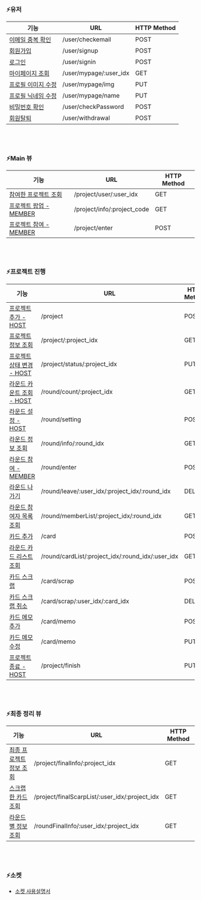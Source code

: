 ### :zap:유저
|기능|URL| HTTP Method|
|----|---|------------|
|[이메일 중복 확인](https://github.com/TEAMSTORMERS/STORM_Server/blob/addWiki/STORM_Wiki/1.%20%EC%9C%A0%EC%A0%80%20%EA%B4%80%EB%A0%A8%20%EB%B7%B0/%5BPOST%5D%20%EC%9D%B4%EB%A9%94%EC%9D%BC%20%EC%A4%91%EB%B3%B5%20%ED%99%95%EC%9D%B8.md)|/user/checkemail|POST|
|[회원가입](https://github.com/TEAMSTORMERS/STORM_Server/blob/addWiki/STORM_Wiki/1.%20%EC%9C%A0%EC%A0%80%20%EA%B4%80%EB%A0%A8%20%EB%B7%B0/%5BPOST%5D%20%ED%9A%8C%EC%9B%90%EA%B0%80%EC%9E%85.md)|/user/signup|POST|
|[로그인](https://github.com/TEAMSTORMERS/STORM_Server/blob/addWiki/STORM_Wiki/1.%20%EC%9C%A0%EC%A0%80%20%EA%B4%80%EB%A0%A8%20%EB%B7%B0/%5BPOST%5D%20%EB%A1%9C%EA%B7%B8%EC%9D%B8.md)|/user/signin|POST|
|[마이페이지 조회](https://github.com/TEAMSTORMERS/STORM_Server/blob/addWiki/STORM_Wiki/1.%20%EC%9C%A0%EC%A0%80%20%EA%B4%80%EB%A0%A8%20%EB%B7%B0/%5BGET%5D%20%EB%A7%88%EC%9D%B4%ED%8E%98%EC%9D%B4%EC%A7%80%20%EC%A1%B0%ED%9A%8C.md)|/user/mypage/:user_idx|GET|
|[프로필 이미지 수정](https://github.com/TEAMSTORMERS/STORM_Server/blob/addWiki/STORM_Wiki/1.%20%EC%9C%A0%EC%A0%80%20%EA%B4%80%EB%A0%A8%20%EB%B7%B0/%5BGET%5D%20%ED%94%84%EB%A1%9C%ED%95%84%20%EC%9D%B4%EB%AF%B8%EC%A7%80%20%EC%88%98%EC%A0%95.md)|/user/mypage/img|PUT|
|[프로필 닉네임 수정](https://github.com/TEAMSTORMERS/STORM_Server/blob/addWiki/STORM_Wiki/1.%20%EC%9C%A0%EC%A0%80%20%EA%B4%80%EB%A0%A8%20%EB%B7%B0/%5BGET%5D%20%ED%94%84%EB%A1%9C%ED%95%84%20%EB%8B%89%EB%84%A4%EC%9E%84%20%EC%88%98%EC%A0%95.md)|/user/mypage/name|PUT|
|[비밀번호 확인](https://github.com/TEAMSTORMERS/STORM_Server/blob/addWiki/STORM_Wiki/1.%20%EC%9C%A0%EC%A0%80%20%EA%B4%80%EB%A0%A8%20%EB%B7%B0/%5BPOST%5D%20%EB%B9%84%EB%B0%80%EB%B2%88%ED%98%B8%20%ED%99%95%EC%9D%B8.md)|/user/checkPassword|POST|
|[회원탈퇴](https://github.com/TEAMSTORMERS/STORM_Server/blob/addWiki/STORM_Wiki/1.%20%EC%9C%A0%EC%A0%80%20%EA%B4%80%EB%A0%A8%20%EB%B7%B0/%5BPOST%5D%20%ED%9A%8C%EC%9B%90%ED%83%88%ED%87%B4.md)|/user/withdrawal|POST|

## </br>

### :zap:Main 뷰
|기능|URL| HTTP Method|
|----|---|------------|
|[참여한 프로젝트 조회](https://github.com/TEAMSTORMERS/STORM_Server/blob/addWiki/STORM_Wiki/2.%20%EB%A9%94%EC%9D%B8%20%EB%B7%B0/%5BGET%5D%20%EC%B0%B8%EC%97%AC%ED%95%9C%20%ED%94%84%EB%A1%9C%EC%A0%9D%ED%8A%B8%20%EC%A1%B0%ED%9A%8C.md)|/project/user/:user_idx|GET|
|[프로젝트 팝업 - MEMBER](https://github.com/TEAMSTORMERS/STORM_Server/blob/addWiki/STORM_Wiki/2.%20%EB%A9%94%EC%9D%B8%20%EB%B7%B0/%5BGET%5D%20%ED%94%84%EB%A1%9C%EC%A0%9D%ED%8A%B8%20%ED%8C%9D%EC%97%85.md)|/project/info/:project_code|GET|
|[프로젝트 참여 - MEMBER](https://github.com/TEAMSTORMERS/STORM_Server/blob/addWiki/STORM_Wiki/2.%20%EB%A9%94%EC%9D%B8%20%EB%B7%B0/%5BPOST%5D%20%ED%94%84%EB%A1%9C%EC%A0%9D%ED%8A%B8%20%EC%B0%B8%EC%97%AC.md)|/project/enter|POST|

## </br>

### :zap:프로젝트 진행
|기능|URL| HTTP Method|
|----|---|------------|
|[프로젝트 추가 - HOST](https://github.com/TEAMSTORMERS/STORM_Server/blob/addWiki/STORM_Wiki/3.%20%ED%94%84%EB%A1%9C%EC%A0%9D%ED%8A%B8%20%EC%A7%84%ED%96%89%20%EB%B7%B0/%5BPOST%5D%20%ED%94%84%EB%A1%9C%EC%A0%9D%ED%8A%B8%20%EC%B6%94%EA%B0%80.md)|/project|POST|
|[프로젝트 정보 조회](https://github.com/TEAMSTORMERS/STORM_Server/blob/addWiki/STORM_Wiki/3.%20%ED%94%84%EB%A1%9C%EC%A0%9D%ED%8A%B8%20%EC%A7%84%ED%96%89%20%EB%B7%B0/%5BGET%5D%20%ED%94%84%EB%A1%9C%EC%A0%9D%ED%8A%B8%20%EC%A0%95%EB%B3%B4%20%EC%A1%B0%ED%9A%8C.md)|/project/:project_idx|GET|
|[프로젝트 상태 변경 - HOST](https://github.com/TEAMSTORMERS/STORM_Server/blob/addWiki/STORM_Wiki/3.%20%ED%94%84%EB%A1%9C%EC%A0%9D%ED%8A%B8%20%EC%A7%84%ED%96%89%20%EB%B7%B0/%5BPUT%5D%20%ED%94%84%EB%A1%9C%EC%A0%9D%ED%8A%B8%20%EC%83%81%ED%83%9C%20%EB%B3%80%EA%B2%BD.md)|/project/status/:project_idx|PUT|
|[라운드 카운트 조회 - HOST](https://github.com/TEAMSTORMERS/STORM_Server/blob/addWiki/STORM_Wiki/3.%20%ED%94%84%EB%A1%9C%EC%A0%9D%ED%8A%B8%20%EC%A7%84%ED%96%89%20%EB%B7%B0/%5BGET%5D%20%EB%9D%BC%EC%9A%B4%EB%93%9C%20%EC%B9%B4%EC%9A%B4%ED%8A%B8%20%EC%A1%B0%ED%9A%8C.md)|/round/count/:project_idx|GET|
|[라운드 설정 - HOST](https://github.com/TEAMSTORMERS/STORM_Server/blob/addWiki/STORM_Wiki/3.%20%ED%94%84%EB%A1%9C%EC%A0%9D%ED%8A%B8%20%EC%A7%84%ED%96%89%20%EB%B7%B0/%5BPOST%5D%20%EB%9D%BC%EC%9A%B4%EB%93%9C%20%EC%84%A4%EC%A0%95.md)|/round/setting|POST|
|[라운드 정보 조회](https://github.com/TEAMSTORMERS/STORM_Server/blob/addWiki/STORM_Wiki/3.%20%ED%94%84%EB%A1%9C%EC%A0%9D%ED%8A%B8%20%EC%A7%84%ED%96%89%20%EB%B7%B0/%5BGET%5D%20%EB%9D%BC%EC%9A%B4%EB%93%9C%20%EC%A0%95%EB%B3%B4%20%EC%A1%B0%ED%9A%8C.md)|/round/info/:round_idx|GET|
|[라운드 참여 - MEMBER](https://github.com/TEAMSTORMERS/STORM_Server/blob/addWiki/STORM_Wiki/3.%20%ED%94%84%EB%A1%9C%EC%A0%9D%ED%8A%B8%20%EC%A7%84%ED%96%89%20%EB%B7%B0/%5BPOST%5D%20%EB%9D%BC%EC%9A%B4%EB%93%9C%20%EC%B0%B8%EC%97%AC.md)|/round/enter|POST|
|[라운드 나가기](https://github.com/TEAMSTORMERS/STORM_Server/blob/addWiki/STORM_Wiki/3.%20%ED%94%84%EB%A1%9C%EC%A0%9D%ED%8A%B8%20%EC%A7%84%ED%96%89%20%EB%B7%B0/%5BDELETE%5D%20%EB%9D%BC%EC%9A%B4%EB%93%9C%20%EB%82%98%EA%B0%80%EA%B8%B0.md)|/round/leave/:user_idx/:project_idx/:round_idx	|DELETE|
|[라운드 참여자 목록 조회](https://github.com/TEAMSTORMERS/STORM_Server/blob/addWiki/STORM_Wiki/3.%20%ED%94%84%EB%A1%9C%EC%A0%9D%ED%8A%B8%20%EC%A7%84%ED%96%89%20%EB%B7%B0/%5BGET%5D%20%EB%9D%BC%EC%9A%B4%EB%93%9C%20%EC%B0%B8%EC%97%AC%EC%9E%90%20%EB%AA%A9%EB%A1%9D%20%EC%A1%B0%ED%9A%8C.md)|/round/memberList/:project_idx/:round_idx|GET|
|[카드 추가](https://github.com/TEAMSTORMERS/STORM_Server/blob/addWiki/STORM_Wiki/3.%20%ED%94%84%EB%A1%9C%EC%A0%9D%ED%8A%B8%20%EC%A7%84%ED%96%89%20%EB%B7%B0/%5BPOST%5D%20%EC%B9%B4%EB%93%9C%20%EC%B6%94%EA%B0%80.md)|/card|POST|
|[라운드 카드 리스트 조회](https://github.com/TEAMSTORMERS/STORM_Server/blob/addWiki/STORM_Wiki/3.%20%ED%94%84%EB%A1%9C%EC%A0%9D%ED%8A%B8%20%EC%A7%84%ED%96%89%20%EB%B7%B0/%5BGET%5D%20%EB%9D%BC%EC%9A%B4%EB%93%9C%20%EC%B9%B4%EB%93%9C%20%EB%A6%AC%EC%8A%A4%ED%8A%B8%20%EC%A1%B0%ED%9A%8C.md)|/round/cardList/:project_idx/:round_idx/:user_idx|GET|
|[카드 스크랩](https://github.com/TEAMSTORMERS/STORM_Server/blob/addWiki/STORM_Wiki/3.%20%ED%94%84%EB%A1%9C%EC%A0%9D%ED%8A%B8%20%EC%A7%84%ED%96%89%20%EB%B7%B0/%5BPOST%5D%20%EC%B9%B4%EB%93%9C%20%EC%8A%A4%ED%81%AC%EB%9E%A9.md)|/card/scrap|POST|
|[카드 스크랩 취소](https://github.com/TEAMSTORMERS/STORM_Server/blob/addWiki/STORM_Wiki/3.%20%ED%94%84%EB%A1%9C%EC%A0%9D%ED%8A%B8%20%EC%A7%84%ED%96%89%20%EB%B7%B0/%5BDELETE%5D%20%EC%B9%B4%EB%93%9C%20%EC%8A%A4%ED%81%AC%EB%9E%A9%20%EC%B7%A8%EC%86%8C.md)|/card/scrap/:user_idx/:card_idx|DELETE|
|[카드 메모 추가](https://github.com/TEAMSTORMERS/STORM_Server/blob/addWiki/STORM_Wiki/3.%20%ED%94%84%EB%A1%9C%EC%A0%9D%ED%8A%B8%20%EC%A7%84%ED%96%89%20%EB%B7%B0/%5BPOST%5D%20%EC%B9%B4%EB%93%9C%20%EB%A9%94%EB%AA%A8%20%EC%B6%94%EA%B0%80.md)|/card/memo|POST|
|[카드 메모 수정](https://github.com/TEAMSTORMERS/STORM_Server/blob/addWiki/STORM_Wiki/3.%20%ED%94%84%EB%A1%9C%EC%A0%9D%ED%8A%B8%20%EC%A7%84%ED%96%89%20%EB%B7%B0/%5BPUT%5D%20%EC%B9%B4%EB%93%9C%20%EB%A9%94%EB%AA%A8%20%EC%88%98%EC%A0%95.md)|/card/memo|PUT|
|[프로젝트 종료 - HOST](https://github.com/TEAMSTORMERS/STORM_Server/blob/addWiki/STORM_Wiki/3.%20%ED%94%84%EB%A1%9C%EC%A0%9D%ED%8A%B8%20%EC%A7%84%ED%96%89%20%EB%B7%B0/%5BPUT%5D%20%ED%94%84%EB%A1%9C%EC%A0%9D%ED%8A%B8%20%EC%A2%85%EB%A3%8C.md)|/project/finish|PUT|

## </br>

### :zap:최종 정리 뷰
|기능|URL| HTTP Method|
|----|---|------------|
|[최종 프로젝트 정보 조회](https://github.com/TEAMSTORMERS/STORM_Server/blob/addWiki/STORM_Wiki/4.%20%EC%B5%9C%EC%A2%85%20%EC%A0%95%EB%A6%AC%20%EB%B7%B0/%5BGET%5D%20%EC%B5%9C%EC%A2%85%20%ED%94%84%EB%A1%9C%EC%A0%9D%ED%8A%B8%20%EC%A0%95%EB%B3%B4%20%EC%A1%B0%ED%9A%8C.md)|/project/finalInfo/:project_idx|GET|
|[스크랩한 카드 조회](https://github.com/TEAMSTORMERS/STORM_Server/blob/addWiki/STORM_Wiki/4.%20%EC%B5%9C%EC%A2%85%20%EC%A0%95%EB%A6%AC%20%EB%B7%B0/%5BGET%5D%20%EB%9D%BC%EC%9A%B4%EB%93%9C%EB%B3%84%20%EC%A0%95%EB%B3%B4%20%EC%A1%B0%ED%9A%8C.md)|/project/finalScarpList/:user_idx/:project_idx|GET|
|[라운드 별 정보 조회](https://github.com/TEAMSTORMERS/STORM_Server/blob/addWiki/STORM_Wiki/4.%20%EC%B5%9C%EC%A2%85%20%EC%A0%95%EB%A6%AC%20%EB%B7%B0/%5BGET%5D%20%EB%9D%BC%EC%9A%B4%EB%93%9C%EB%B3%84%20%EC%A0%95%EB%B3%B4%20%EC%A1%B0%ED%9A%8C.md)|/roundFinalInfo/:user_idx/:project_idx|GET|

## </br>

### :zap:소켓
* [소켓 사용설명서](https://github.com/TEAMSTORMERS/STORM_Server/blob/addWiki/STORM_Wiki/5.%20%EC%86%8C%EC%BC%93/SOCKET.md)